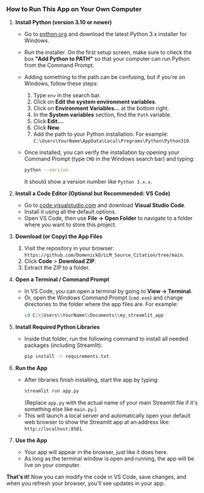 ### How to Run This App on Your Own Computer

1. **Install Python (version 3.10 or newer)**  
   - Go to [python.org](https://www.python.org/downloads) and download the latest Python 3.x installer for Windows.  
   - Run the installer. On the first setup screen, make sure to check the box **"Add Python to PATH"** so that your computer can run Python from the Command Prompt.
   - Adding something to the path can be confusing, but if you're on Windows, follow these steps:  
     
     1. Type `env` in the search bar.  
     2. Click on **Edit the system environment variables**.  
     3. Click on **Environment Variables...** at the bottom right.  
     4. In the **System variables** section, find the `Path` variable.  
     5. Click **Edit...**.  
     6. Click **New**.  
     7. Add the path to your Python installation. For example:  
        `C:\Users\YourName\AppData\Local\Programs\Python\Python310`.  
   - Once installed, you can verify the installation by opening your Command Prompt (type `CMD` in the Windows search bar) and typing:
     ```bash
     python --version
     ```
     It should show a version number like `Python 3.x.x`.

2. **Install a Code Editor (Optional but Recommended: VS Code)**  
   - Go to [code.visualstudio.com](https://code.visualstudio.com) and download **Visual Studio Code**.  
   - Install it using all the default options.  
   - Open VS Code, then use **File → Open Folder** to navigate to a folder where you want to store this project.

3. **Download (or Copy) the App Files**  
   1. Visit the repository in your browser:  
      `https://github.com/DomenickD/LLM_Source_Citation/tree/main`.  
   2. Click **Code** > **Download ZIP**.  
   3. Extract the ZIP to a folder.

4. **Open a Terminal / Command Prompt**  
   - In VS Code, you can open a terminal by going to **View → Terminal**.  
   - Or, open the Windows Command Prompt (`cmd.exe`) and change directories to the folder where the app files are. For example:
     ```bash
     cd C:\\Users\\YourName\\Documents\\my_streamlit_app
     ```

5. **Install Required Python Libraries**  
   - Inside that folder, run the following command to install all needed packages (including Streamlit):
     ```bash
     pip install -r requirements.txt
     ```

6. **Run the App**  
   - After libraries finish installing, start the app by typing:
     ```bash
     streamlit run app.py
     ```
     (Replace `app.py` with the actual name of your main Streamlit file if it's something else like `main.py`.)  
   - This will launch a local server and automatically open your default web browser to show the Streamlit app at an address like:  
     `http://localhost:8501`.

7. **Use the App**  
   - Your app will appear in the browser, just like it does here.  
   - As long as the terminal window is open and running, the app will be live on your computer.

**That's it!** Now you can modify the code in VS Code, save changes, and when you refresh your browser, you'll see updates in your app.

